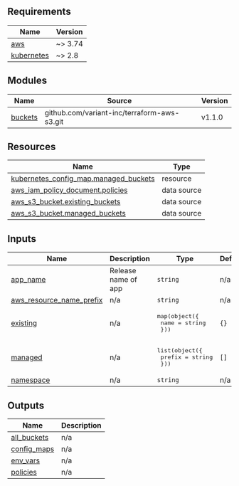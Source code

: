 <!-- BEGINNING OF PRE-COMMIT-TERRAFORM DOCS HOOK -->
## Requirements

| Name | Version |
|------|---------|
| <a name="requirement_aws"></a> [aws](#requirement\_aws) | ~> 3.74 |
| <a name="requirement_kubernetes"></a> [kubernetes](#requirement\_kubernetes) | ~> 2.8 |

## Modules

| Name | Source | Version |
|------|--------|---------|
| <a name="module_buckets"></a> [buckets](#module\_buckets) | github.com/variant-inc/terraform-aws-s3.git | v1.1.0 |

## Resources

| Name | Type |
|------|------|
| [kubernetes_config_map.managed_buckets](https://registry.terraform.io/providers/hashicorp/kubernetes/latest/docs/resources/config_map) | resource |
| [aws_iam_policy_document.policies](https://registry.terraform.io/providers/hashicorp/aws/latest/docs/data-sources/iam_policy_document) | data source |
| [aws_s3_bucket.existing_buckets](https://registry.terraform.io/providers/hashicorp/aws/latest/docs/data-sources/s3_bucket) | data source |
| [aws_s3_bucket.managed_buckets](https://registry.terraform.io/providers/hashicorp/aws/latest/docs/data-sources/s3_bucket) | data source |

## Inputs

| Name | Description | Type | Default | Required |
|------|-------------|------|---------|:--------:|
| <a name="input_app_name"></a> [app\_name](#input\_app\_name) | Release name of app | `string` | n/a | yes |
| <a name="input_aws_resource_name_prefix"></a> [aws\_resource\_name\_prefix](#input\_aws\_resource\_name\_prefix) | n/a | `string` | n/a | yes |
| <a name="input_existing"></a> [existing](#input\_existing) | n/a | <pre>map(object({<br>    name = string<br>  }))</pre> | `{}` | no |
| <a name="input_managed"></a> [managed](#input\_managed) | n/a | <pre>list(object({<br>    prefix = string<br>  }))</pre> | `[]` | no |
| <a name="input_namespace"></a> [namespace](#input\_namespace) | n/a | `string` | n/a | yes |

## Outputs

| Name | Description |
|------|-------------|
| <a name="output_all_buckets"></a> [all\_buckets](#output\_all\_buckets) | n/a |
| <a name="output_config_maps"></a> [config\_maps](#output\_config\_maps) | n/a |
| <a name="output_env_vars"></a> [env\_vars](#output\_env\_vars) | n/a |
| <a name="output_policies"></a> [policies](#output\_policies) | n/a |
<!-- END OF PRE-COMMIT-TERRAFORM DOCS HOOK -->